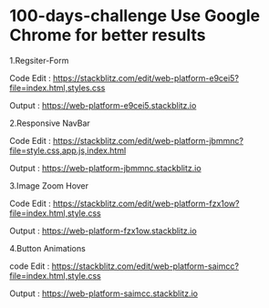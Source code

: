 # 100-days-challenge Use Google Chrome for better results
1.Regsiter-Form 

Code Edit : https://stackblitz.com/edit/web-platform-e9cei5?file=index.html,styles.css

Output : https://web-platform-e9cei5.stackblitz.io

2.Responsive NavBar

Code Edit : https://stackblitz.com/edit/web-platform-jbmmnc?file=style.css,app.js,index.html

Output : https://web-platform-jbmmnc.stackblitz.io

3.Image Zoom Hover

Code Edit : https://stackblitz.com/edit/web-platform-fzx1ow?file=index.html,style.css

Output : https://web-platform-fzx1ow.stackblitz.io

4.Button Animations

code Edit : https://stackblitz.com/edit/web-platform-saimcc?file=index.html,style.css

Output : https://web-platform-saimcc.stackblitz.io
